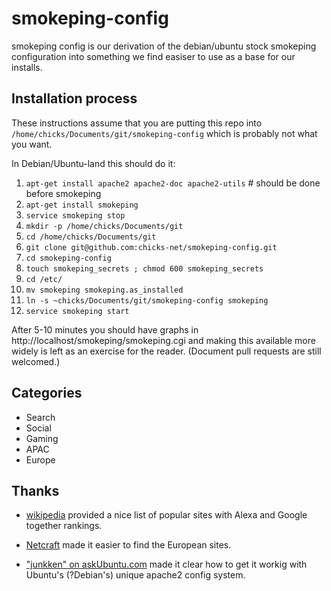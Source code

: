 smokeping-config
================

smokeping config is our derivation of the debian/ubuntu stock smokeping configuration
into something we find easiser to use as a base for our installs.

Installation process
--------------------

These instructions assume that you are putting this repo into `/home/chicks/Documents/git/smokeping-config`
which is probably not what you want.

In Debian/Ubuntu-land this should do it:

1. `apt-get install apache2 apache2-doc apache2-utils` # should be done before smokeping 
1. `apt-get install smokeping` 
1. `service smokeping stop`
1. `mkdir -p /home/chicks/Documents/git`
1. `cd /home/chicks/Documents/git`
1. `git clone git@github.com:chicks-net/smokeping-config.git`
1. `cd smokeping-config`
1. `touch smokeping_secrets ; chmod 600 smokeping_secrets`
1. `cd /etc/`
1. `mv smokeping smokeping.as_installed`
1. `ln -s ~chicks/Documents/git/smokeping-config smokeping`
1. `service smokeping start`

After 5-10 minutes you should have graphs in http://localhost/smokeping/smokeping.cgi and making
this available more widely is left as an exercise for the reader.  (Document pull requests are still
welcomed.)

Categories
----------

* Search
* Social
* Gaming
* APAC
* Europe

Thanks
------

* [wikipedia](http://en.wikipedia.org/wiki/List_of_most_popular_websites) provided a nice list of popular
sites with Alexa and Google together rankings.

* [Netcraft](http://toolbar.netcraft.com/stats/topsites) made it easier to find the European sites.

* ["junkken" on askUbuntu.com](http://askubuntu.com/questions/365088/smokeping-web-front-end-on-ubuntu-13-10)
made it clear how to get it workig with Ubuntu's (?Debian's) unique apache2 config system.
